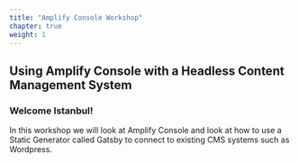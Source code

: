 ```yaml
---
title: "Amplify Console Workshop"
chapter: true
weight: 1
---
```


## Using Amplify Console with a Headless Content Management System

### Welcome Istanbul!

<p style='text-align: left;'>
    In this workshop we will look at Amplify Console and look at how to use a Static Generator called Gatsby to connect to existing CMS systems such as Wordpress.
</p>
